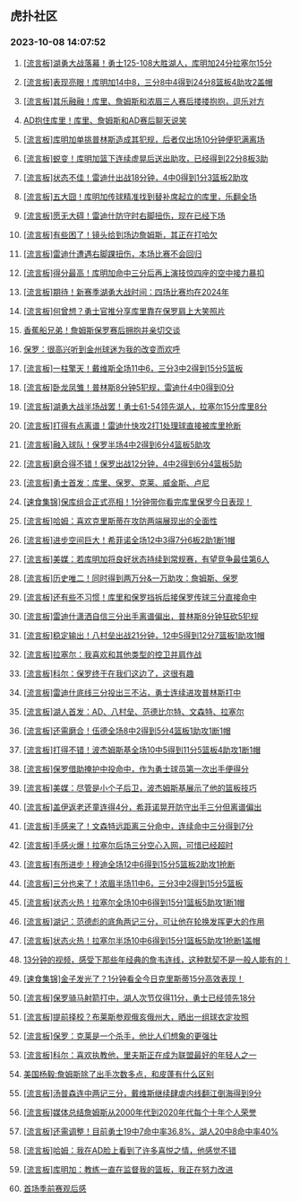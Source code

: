 ## 虎扑社区 
### 2023-10-08 14:07:52

1. [[流言板]湖勇大战落幕！勇士125-108大胜湖人，库明加24分拉塞尔15分](https://bbs.hupu.com/62382080.html)

2. [[流言板]表现亮眼！库明加14中8，三分8中4得到24分8篮板4助攻2盖帽](https://bbs.hupu.com/62382047.html)

3. [[流言板]其乐融融！库里、詹姆斯和浓眉三人赛后搂搂抱抱，逗乐对方](https://bbs.hupu.com/62382362.html)

4. [AD抱住库里！库里、詹姆斯和AD赛后聊天说笑](https://bbs.hupu.com/62382196.html)

5. [[流言板]库明加单挑普林斯造成其犯规，后者仅出场10分钟便犯满离场](https://bbs.hupu.com/62381731.html)

6. [[流言板]蜕变！库明加篮下连续虚晃后送出助攻，已经得到22分8板3助](https://bbs.hupu.com/62381851.html)

7. [[流言板]状态不佳！雷迪什出战18分钟，4中0得到1分3篮板2助攻](https://bbs.hupu.com/62382277.html)

8. [[流言板]五大囧！库明加传球精准找到替补席起立的库里，乐翻全场](https://bbs.hupu.com/62380410.html)

9. [[流言板]愿无大碍！雷迪什防守时右脚扭伤，现在已经下场](https://bbs.hupu.com/62381686.html)

10. [[流言板]有些困了！镜头给到场边詹姆斯，其正在打哈欠](https://bbs.hupu.com/62381897.html)

11. [[流言板]雷迪什遭遇右脚踝扭伤，本场比赛不会回归](https://bbs.hupu.com/62381902.html)

12. [[流言板]得分最高！库明加命中三分后再上演技惊四座的空中接力暴扣](https://bbs.hupu.com/62381745.html)

13. [[流言板]期待！新赛季湖勇大战时间：四场比赛均在2024年](https://bbs.hupu.com/62382260.html)

14. [[流言板]何曾想？勇士官推分享库里靠在保罗肩上大笑照片](https://bbs.hupu.com/62382207.html)

15. [香蕉船兄弟！詹姆斯保罗赛后拥抱并亲切交谈](https://bbs.hupu.com/62382278.html)

16. [保罗：很高兴听到金州球迷为我的改变而欢呼](https://bbs.hupu.com/62382745.html)

17. [[流言板]一柱擎天！戴维斯全场11中6，三分3中2得到15分5篮板](https://bbs.hupu.com/62382124.html)

18. [[流言板]卧龙凤雏！普林斯8分钟5犯规，雷迪什4中0得到0分](https://bbs.hupu.com/62381043.html)

19. [[流言板]湖勇大战半场战罢！勇士61-54领先湖人，拉塞尔15分库里8分](https://bbs.hupu.com/62380894.html)

20. [[流言板]打得有点离谱！雷迪什快攻2打1处理球直接被库里抢断](https://bbs.hupu.com/62380636.html)

21. [[流言板]融入球队！保罗半场4中2得到6分4篮板5助攻](https://bbs.hupu.com/62381008.html)

22. [[流言板]磨合得不错！保罗出战12分钟，4中2得到6分4篮板5助](https://bbs.hupu.com/62382181.html)

23. [[流言板]勇士首发：库里、保罗、克莱、威金斯、卢尼](https://bbs.hupu.com/62379668.html)

24. [[速食集锦]保库组合正式亮相！1分钟带你看完库里保罗今日表现！](https://bbs.hupu.com/62382117.html)

25. [[流言板]哈姆：喜欢克里斯蒂在攻防两端展现出的全面性](https://bbs.hupu.com/62382604.html)

26. [[流言板]进步空间巨大！希菲诺全场12中3得7分6板2助1断1帽](https://bbs.hupu.com/62382226.html)

27. [[流言板]美媒：若库明加将良好状态持续到常规赛，有望竞争最佳第6人](https://bbs.hupu.com/62382373.html)

28. [[流言板]历史唯二！同时得到两万分&一万助攻：詹姆斯、保罗](https://bbs.hupu.com/62381166.html)

29. [[流言板]还有些不习惯！库里和保罗挡拆后接保罗传球三分直接命中](https://bbs.hupu.com/62380487.html)

30. [[流言板]雷迪什潇洒自信三分出手离谱偏出，普林斯8分钟狂砍5犯规](https://bbs.hupu.com/62380577.html)

31. [[流言板]稳定输出！八村垒出战21分钟，12中5得到12分7篮板1助攻1帽](https://bbs.hupu.com/62382017.html)

32. [[流言板]拉塞尔：我喜欢和其他类型的控卫并肩作战](https://bbs.hupu.com/62382352.html)

33. [[流言板]科尔：保罗终于在我们这边了，这很有趣](https://bbs.hupu.com/62382454.html)

34. [[流言板]雷迪什底线三分投出三不沾，勇士连续进攻普林斯打中](https://bbs.hupu.com/62380378.html)

35. [[流言板]湖人首发：AD、八村垒、范德比尔特、文森特、拉塞尔](https://bbs.hupu.com/62379414.html)

36. [[流言板]还需磨合！伍德全场8中2得到5分4篮板1助攻1断1帽](https://bbs.hupu.com/62382252.html)

37. [[流言板]打得不错！波杰姆斯基全场10中5得到11分5篮板4助攻1断1帽](https://bbs.hupu.com/62382326.html)

38. [[流言板]保罗借助掩护中投命中，作为勇士球员第一次出手便得分](https://bbs.hupu.com/62380097.html)

39. [[流言板]美媒：尽管是小个子后卫，波杰姆斯基展示了他的篮板技巧](https://bbs.hupu.com/62382450.html)

40. [[流言板]盖伊返老还童连得4分，希菲诺晃开防守出手三分但离谱偏出](https://bbs.hupu.com/62381359.html)

41. [[流言板]手感来了！文森特远距离三分命中，连续命中三分得到7分](https://bbs.hupu.com/62381217.html)

42. [[流言板]手感火爆！拉塞尔后场三分空心入网，可惜已经超时](https://bbs.hupu.com/62380865.html)

43. [[流言板]有所进步！穆迪全场12中6得到15分5篮板2助攻1抢断](https://bbs.hupu.com/62382312.html)

44. [[流言板]三分也来了！浓眉半场11中6，三分3中2得到15分5篮板](https://bbs.hupu.com/62380963.html)

45. [[流言板]状态火热！拉塞尔全场10中6得到15分1篮板5助攻1断1帽](https://bbs.hupu.com/62382105.html)

46. [[流言板]湖记：范德彪的底角两记三分，可让他在轮换发挥更大的作用](https://bbs.hupu.com/62380908.html)

47. [[流言板]状态火热！拉塞尔半场10中6得到15分1篮板5助攻1抢断1盖帽](https://bbs.hupu.com/62380945.html)

48. [13分钟的视频，感受下那些年经典的詹韦连线，这种默契不是一般人能有的！](https://bbs.hupu.com/62381598.html)

49. [[速食集锦]金子发光了？1分钟看全今日克里斯蒂15分高效表现！](https://bbs.hupu.com/62382470.html)

50. [[流言板]保罗骑马射箭打中，湖人次节仅得11分，勇士已经领先18分](https://bbs.hupu.com/62380679.html)

51. [[流言板]提前择校？布莱斯参观俄亥俄州大，晒出一组球衣定妆照](https://bbs.hupu.com/62379650.html)

52. [[流言板]保罗：克莱是一个杀手，他比人们想象的更强壮](https://bbs.hupu.com/62381672.html)

53. [[流言板]科尔：喜欢执教他，里夫斯正在成为联盟最好的年轻人之一](https://bbs.hupu.com/62379380.html)

54. [美国杨毅:詹姆斯除了出手次数多点，和皮蓬有什么区别](https://bbs.hupu.com/62379990.html)

55. [[流言板]汤普森连中两记三分，戴维斯继续肆虐内线翻江倒海得到9分](https://bbs.hupu.com/62380174.html)

56. [[流言板]媒体总结詹姆斯从2000年代到2020年代每个十年个人荣誉](https://bbs.hupu.com/62379333.html)

57. [[流言板]还需调整！目前勇士19中7命中率36.8%，湖人20中8命中率40%](https://bbs.hupu.com/62380316.html)

58. [[流言板]哈姆：我在AD脸上看到了许多喜悦之情，他感觉不错](https://bbs.hupu.com/62383086.html)

59. [[流言板]库明加：教练一直在监督我的篮板，我正在努力改进](https://bbs.hupu.com/62383179.html)

60. [首场季前赛观后感](https://bbs.hupu.com/62382335.html)

